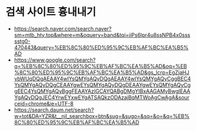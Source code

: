 # 검색 사이트 흉내내기

- https://search.naver.com/search.naver?sm=mtb_hty.top&where=m&oquery=band&tqi=iiPs6lpr4u8ssNPB4x0ssssstg0-470443&query=%EB%8C%80%ED%95%9C%EB%AF%BC%EA%B5%AD
- https://www.google.com/search?q=%EB%8C%80%ED%95%9C%EB%AF%BC%EA%B5%AD&oq=%EB%8C%80%ED%95%9C%EB%AF%BC%EA%B5%AD&gs_lcrp=EgZjaHJvbWUqDQgAEAAY4wIYsQMYgAQyDQgAEAAY4wIYsQMYgAQyCggBEC4YsQMYgAQyDQgCEAAYgwEYsQMYgAQyDQgDEAAYgwEYsQMYgAQyCggEEC4YsQMYgAQyBggFEAAYAzIGCAYQABgDMgYIBxAAGAMyBwgIEAAYgAQyDQgJEC4YrwEYxwEYgATSAQkzODAzajBqMTWoAgCwAgA&sourceid=chrome&ie=UTF-8
- https://search.daum.net/search?w=tot&DA=YZR&t__nil_searchbox=btn&sug=&sugo=&sq=&o=&q=%EB%8C%80%ED%95%9C%EB%AF%BC%EA%B5%AD
